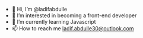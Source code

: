 - 👋 Hi, I’m @ladifabdulle
- 👀 I’m interested in becoming a front-end developer
- 🌱 I’m currently learning Javascript
- 📫 How to reach me ladif.abdulle30@outlook.com

<!---
ladifabdulle/ladifabdulle is a ✨ special ✨ repository because its `README.md` (this file) appears on your GitHub profile.
You can click the Preview link to take a look at your changes.
--->
